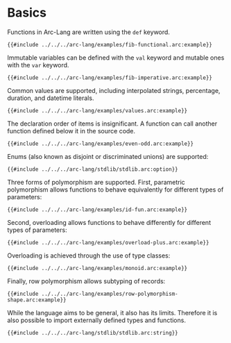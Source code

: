 # Basics

Functions in Arc-Lang are written using the `def` keyword.

```arc-lang
{{#include ../../../arc-lang/examples/fib-functional.arc:example}}
```

Immutable variables can be defined with the `val` keyword and mutable ones with the `var` keyword.

```arc-lang
{{#include ../../../arc-lang/examples/fib-imperative.arc:example}}
```

Common values are supported, including interpolated strings, percentage, duration, and datetime literals.

```arc-lang
{{#include ../../../arc-lang/examples/values.arc:example}}
```

The declaration order of items is insignificant. A function can call another function defined below it in the source code.

```arc-lang
{{#include ../../../arc-lang/examples/even-odd.arc:example}}
```

Enums (also known as disjoint or discriminated unions) are supported:

```arc-lang
{{#include ../../../arc-lang/stdlib/stdlib.arc:option}}
```

Three forms of polymorphism are supported. First, parametric polymorphism allows functions to behave equivalently for different types of parameters:

```arc-lang
{{#include ../../../arc-lang/examples/id-fun.arc:example}}
```

Second, overloading allows functions to behave differently for different types of parameters:

```arc-lang
{{#include ../../../arc-lang/examples/overload-plus.arc:example}}
```

Overloading is achieved through the use of type classes:

```arc-lang
{{#include ../../../arc-lang/examples/monoid.arc:example}}
```

Finally, row polymorphism allows subtyping of records:

```arc-lang
{{#include ../../../arc-lang/examples/row-polymorphism-shape.arc:example}}
```

While the language aims to be general, it also has its limits. Therefore it is also possible to import externally defined types and functions.

```arc-lang
{{#include ../../../arc-lang/stdlib/stdlib.arc:string}}
```
